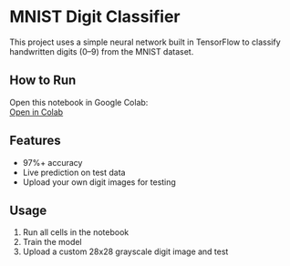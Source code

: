 # MNIST Digit Classifier

This project uses a simple neural network built in TensorFlow to classify handwritten digits (0–9) from the MNIST dataset.

## How to Run

Open this notebook in Google Colab:  
[Open in Colab](https://colab.research.google.com/github/siddharth-roy27/mnist-digit-classifier/blob/main/mnist_colab_notebook.ipynb)

## Features

- 97%+ accuracy
- Live prediction on test data
- Upload your own digit images for testing

## Usage

1. Run all cells in the notebook
2. Train the model
3. Upload a custom 28x28 grayscale digit image and test
